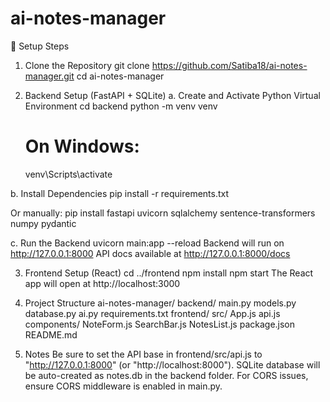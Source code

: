 # ai-notes-manager
📝 Setup Steps
1. Clone the Repository
     git clone https://github.com/Satiba18/ai-notes-manager.git
     cd ai-notes-manager

2. Backend Setup (FastAPI + SQLite)
a. Create and Activate Python Virtual Environment
   cd backend
   python -m venv venv
   # On Windows:
   venv\Scripts\activate

b. Install Dependencies
   pip install -r requirements.txt

Or manually:
   pip install fastapi uvicorn sqlalchemy sentence-transformers numpy pydantic

c. Run the Backend
   uvicorn main:app --reload
   Backend will run on http://127.0.0.1:8000
   API docs available at http://127.0.0.1:8000/docs

3. Frontend Setup (React)
    cd ../frontend
    npm install
    npm start
    The React app will open at http://localhost:3000

4. Project Structure
ai-notes-manager/
  backend/
    main.py
    models.py
    database.py
    ai.py
    requirements.txt
  frontend/
    src/
      App.js
      api.js
      components/
        NoteForm.js
        SearchBar.js
        NotesList.js
    package.json
README.md

5. Notes
    Be sure to set the API base in frontend/src/api.js to "http://127.0.0.1:8000" (or "http://localhost:8000").
    SQLite database will be auto-created as notes.db in the backend folder.
    For CORS issues, ensure CORS middleware is enabled in main.py.
